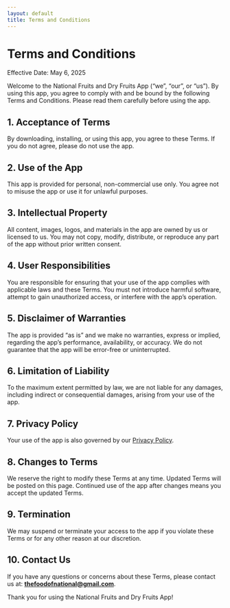 ```yaml
---
layout: default
title: Terms and Conditions
---
```


# Terms and Conditions

Effective Date: May 6, 2025

Welcome to the National Fruits and Dry Fruits App (“we”, “our”, or “us”). By using this app, you agree to comply with and be bound by the following Terms and Conditions. Please read them carefully before using the app.

## 1. Acceptance of Terms
By downloading, installing, or using this app, you agree to these Terms. If you do not agree, please do not use the app.

## 2. Use of the App
This app is provided for personal, non-commercial use only. You agree not to misuse the app or use it for unlawful purposes.

## 3. Intellectual Property
All content, images, logos, and materials in the app are owned by us or licensed to us. You may not copy, modify, distribute, or reproduce any part of the app without prior written consent.

## 4. User Responsibilities
You are responsible for ensuring that your use of the app complies with applicable laws and these Terms. You must not introduce harmful software, attempt to gain unauthorized access, or interfere with the app’s operation.

## 5. Disclaimer of Warranties
The app is provided “as is” and we make no warranties, express or implied, regarding the app’s performance, availability, or accuracy. We do not guarantee that the app will be error-free or uninterrupted.

## 6. Limitation of Liability
To the maximum extent permitted by law, we are not liable for any damages, including indirect or consequential damages, arising from your use of the app.

## 7. Privacy Policy
Your use of the app is also governed by our [Privacy Policy](https://national-fruites.github.io/app-privacy-policy/).

## 8. Changes to Terms
We reserve the right to modify these Terms at any time. Updated Terms will be posted on this page. Continued use of the app after changes means you accept the updated Terms.

## 9. Termination
We may suspend or terminate your access to the app if you violate these Terms or for any other reason at our discretion.

## 10. Contact Us
If you have any questions or concerns about these Terms, please contact us at: **thefoodofnational@gmail.com**.

Thank you for using the National Fruits and Dry Fruits App!
